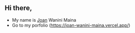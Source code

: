## Hi there, 
- My name is [Joan](https://www.linkedin.com/in/joan-wanini-maina-8192a9212/) Wanini Maina
- Go to my porfolio (https://joan-wanini-maina.vercel.app/)
